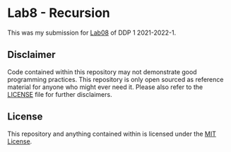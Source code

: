 # Lab8 - Recursion

This was my submission for [Lab08](https://docs.google.com/document/d/1HS-wVnGqwPwZ4Ur1RF3S7E6cE4Pmz9We85Xu58f79fY/edit) of DDP 1 2021-2022-1. 

## Disclaimer
Code contained within this repository may not demonstrate good programming practices. This repository is only open sourced as reference material for anyone who might ever need it. 
Please also refer to the [LICENSE](LICENSE) file for further disclaimers.

## License
This repository and anything contained within is licensed under the [MIT License](LICENSE).
